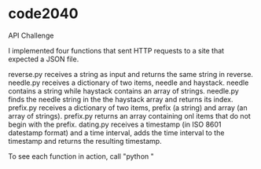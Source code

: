 # code2040
API Challenge

I implemented four functions that sent HTTP requests to a site that expected a JSON file. 

reverse.py receives a string as input and returns the same string in reverse.
needle.py receives a dictionary of two items, needle and haystack. 
  needle contains a string while haystack contains an array of strings. 
  needle.py finds the needle string in the the haystack array and returns its index.
prefix.py receives a dictionary of two items, prefix (a string) and array (an array of strings).
  prefix.py returns an array containing onl items that do not begin with the prefix. 
dating.py receives a timestamp (in ISO 8601 datestamp format) and a time interval, 
  adds the time interval to the timestamp and returns the resulting timestamp.


To see each function in action, call "python <filename>"

